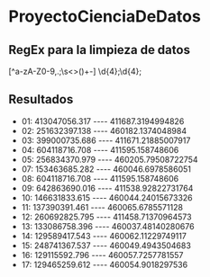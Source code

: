 # ProyectoCienciaDeDatos

## RegEx para la limpieza de datos

[^a-zA-Z0-9,\.;\s<>()+-]
\d{4};\d{4};

## Resultados

- 01: 413047056.317 ---- 411687.3194994826
- 02: 251632397.138 ---- 460182.1374048984
- 03: 399000735.686 ---- 411671.21885007917
- 04: 604118716.708 ---- 411595.158748606
- 05: 256834370.979 ---- 460205.79508722754
- 07: 153463685.282 ---- 460046.6978586051
- 08: 604118716.708 ---- 411595.158748606
- 09: 642863690.016 ---- 411538.92822731764
- 10: 146631833.615 ---- 460044.24015673326
- 11: 137390391.461 ---- 460065.6785571128
- 12: 260692825.795 ---- 411458.71370964573
- 13: 133086758.396 ---- 460037.48140280676
- 14: 129589417.543 ---- 460062.11229749117
- 15: 248741367.537 ---- 460049.4943504683
- 16: 129115592.796 ---- 460057.7257781557
- 17: 129465259.612 ---- 460054.9018297536